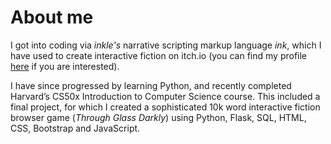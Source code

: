 # About me

I got into coding via _inkle's_ narrative scripting markup language _ink_, which I have used to create interactive fiction on itch.io
(you can find my profile [here](https://jack-of-qui11s.itch.io) if you are interested).

I have since progressed by learning Python, and recently completed Harvard’s CS50x Introduction to Computer Science course. This included a final project, for which I created a sophisticated 10k word interactive fiction browser game (_Through Glass Darkly_) using Python, Flask, SQL, HTML, CSS, Bootstrap and JavaScript.
